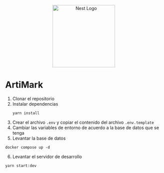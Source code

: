 <p align="center">
  <a href="http://nestjs.com/" target="blank"><img src="https://nestjs.com/img/logo-small.svg" width="200" alt="Nest Logo" /></a>
</p>

# ArtiMark

1. Clonar el repositorio
2. Instalar dependencias
   ```
   yarn install
   ```
3. Crear el archivo ```.env``` y copiar el contenido del archivo ```.env.template```
4. Cambiar las variables de entorno de acuerdo a la base de datos que se tenga
5. Levantar la base de datos
```
docker compose up -d
```
6. Levantar el servidor de desarrollo
```
yarn start:dev
```
